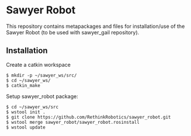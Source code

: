 Sawyer Robot
==============

This repository contains metapackages and files for installation/use of the Sawyer Robot (to be used with sawyer_gail repository).

Installation
------------
Create a catkin workspace

```
$ mkdir -p ~/sawyer_ws/src/    
$ cd ~/sawyer_ws/
$ catkin_make
```
Setup sawyer_robot package:

```
$ cd ~/sawyer_ws/src
$ wstool init .
$ git clone https://github.com/RethinkRobotics/sawyer_robot.git
$ wstool merge sawyer_robot/sawyer_robot.rosinstall
$ wstool update
```
